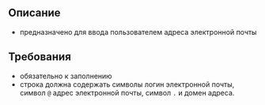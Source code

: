 ## Описание
- предназначено для ввода пользователем адреса электронной почты
## Требования
- обязательно к заполнению
- строка должна содержать символы логин электронной почты, символ `@` адрес электронной почты, символ `.` и домен адреса.
